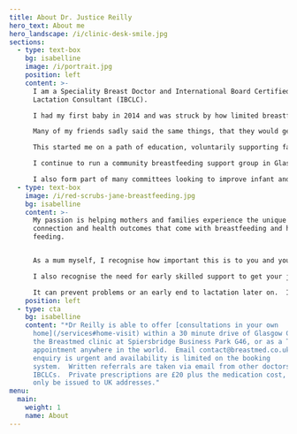 ```yaml
---
title: About Dr. Justice Reilly
hero_text: About me
hero_landscape: /i/clinic-desk-smile.jpg
sections:
  - type: text-box
    bg: isabelline
    image: /i/portrait.jpg
    position: left
    content: >-
      I am a Speciality Breast Doctor and International Board Certified
      Lactation Consultant (IBCLC).

      I had my first baby in 2014 and was struck by how limited breastfeeding knowledge and support was.

      Many of my friends sadly said the same things, that they would get inconsistent and sometimes wrong advice making those early weeks harder than they needed to be.

      This started me on a path of education, voluntarily supporting families as a breastfeeding counsellor and later as a private lactation consultant, alongside my NHS practice.

      I continue to run a community breastfeeding support group in Glasgow, and offer voluntary support.

      I also form part of many committees looking to improve infant and maternal health outcomes.
  - type: text-box
    image: /i/red-scrubs-jane-breastfeeding.jpg
    bg: isabelline
    content: >-
      My passion is helping mothers and families experience the unique
      connection and health outcomes that come with breastfeeding and human milk
      feeding. 


      As a mum myself, I recognise how important this is to you and your baby.

      I also recognise the need for early skilled support to get your journey off to a good start.

      It can prevent problems or an early end to lactation later on.  I focus on optimising breastfeeding rather than what volume of your milk your baby is getting, and each family's feeding journey will look slightly different.
    position: left
  - type: cta
    bg: isabelline
    content: "*Dr Reilly is able to offer [consultations in your own
      home](/services#home-visit) within a 30 minute drive of Glasgow G43, at
      the Breastmed clinic at Spiersbridge Business Park G46, or as a Telehealth
      appointment anywhere in the world.  Email contact@breastmed.co.uk if your
      enquiry is urgent and availability is limited on the booking
      system.  Written referrals are taken via email from other doctors and
      IBCLCs.  Private prescriptions are £20 plus the medication cost, and can
      only be issued to UK addresses."
menu:
  main:
    weight: 1
    name: About
---
```

